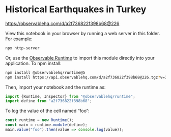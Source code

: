 # Historical Earthquakes in Turkey

https://observablehq.com/d/a2f736822f398b68@226

View this notebook in your browser by running a web server in this folder. For
example:

~~~sh
npx http-server
~~~

Or, use the [Observable Runtime](https://github.com/observablehq/runtime) to
import this module directly into your application. To npm install:

~~~sh
npm install @observablehq/runtime@5
npm install https://api.observablehq.com/d/a2f736822f398b68@226.tgz?v=3
~~~

Then, import your notebook and the runtime as:

~~~js
import {Runtime, Inspector} from "@observablehq/runtime";
import define from "a2f736822f398b68";
~~~

To log the value of the cell named “foo”:

~~~js
const runtime = new Runtime();
const main = runtime.module(define);
main.value("foo").then(value => console.log(value));
~~~
